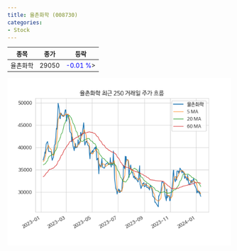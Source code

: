 ```yaml
---
title: 율촌화학 (008730)
categories:
- Stock
---
```


|종목|종가|등락|
|----|----|----|
|율촌화학|29050|<span style="color: blue">-0.01 %</span>>|

<!-- more -->

![008730](/assets/images/stock/008730.png)